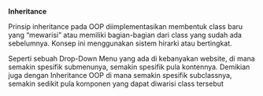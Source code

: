 **Inheritance**

Prinsip inheritance pada OOP diimplementasikan membentuk class baru yang “mewarisi” atau memiliki bagian-bagian dari class yang sudah ada sebelumnya. Konsep ini menggunakan sistem hirarki atau bertingkat. 

Seperti sebuah Drop-Down Menu yang ada di kebanyakan website, di mana semakin spesifik submenunya, semakin spesifik pula kontennya. Demikian juga dengan Inheritance OOP di mana semakin spesifik subclassnya, semakin sedikit pula komponen yang dapat diwarisi class tersebut
